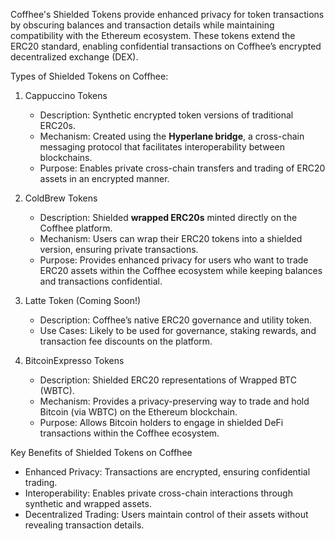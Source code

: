 
Coffhee's Shielded Tokens provide enhanced privacy for token transactions by obscuring balances and transaction details while maintaining compatibility with the Ethereum ecosystem. These tokens extend the ERC20 standard, enabling confidential transactions on Coffhee’s encrypted decentralized exchange (DEX).

Types of Shielded Tokens on Coffhee:

1. Cappuccino Tokens  
   - Description: Synthetic encrypted token versions of traditional ERC20s.  
   - Mechanism: Created using the **Hyperlane bridge**, a cross-chain messaging protocol that facilitates interoperability between blockchains.  
   - Purpose: Enables private cross-chain transfers and trading of ERC20 assets in an encrypted manner.  

2. ColdBrew Tokens  
   - Description: Shielded **wrapped ERC20s** minted directly on the Coffhee platform.  
   - Mechanism: Users can wrap their ERC20 tokens into a shielded version, ensuring private transactions.  
   - Purpose: Provides enhanced privacy for users who want to trade ERC20 assets within the Coffhee ecosystem while keeping balances and transactions confidential.  

3. Latte Token (Coming Soon!)  
   - Description: Coffhee’s native ERC20 governance and utility token.  
   - Use Cases: Likely to be used for governance, staking rewards, and transaction fee discounts on the platform.  

4. BitcoinExpresso Tokens 
   - Description: Shielded ERC20 representations of Wrapped BTC (WBTC).  
   - Mechanism: Provides a privacy-preserving way to trade and hold Bitcoin (via WBTC) on the Ethereum blockchain.  
   - Purpose: Allows Bitcoin holders to engage in shielded DeFi transactions within the Coffhee ecosystem.  

Key Benefits of Shielded Tokens on Coffhee
- Enhanced Privacy: Transactions are encrypted, ensuring confidential trading.  
- Interoperability: Enables private cross-chain interactions through synthetic and wrapped assets.  
- Decentralized Trading: Users maintain control of their assets without revealing transaction details.  






